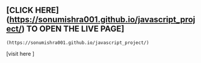 ## [CLICK HERE] (https://sonumishra001.github.io/javascript_project/) TO OPEN THE LIVE PAGE]
```
(https://sonumishra001.github.io/javascript_project/)
```
[visit here ]

